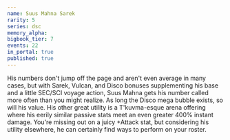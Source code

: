 ```yaml
---
name: Suus Mahna Sarek
rarity: 5
series: dsc
memory_alpha:
bigbook_tier: 7
events: 22
in_portal: true
published: true
---
```


His numbers don't jump off the page and aren't even average in many cases, but with Sarek, Vulcan, and Disco bonuses supplementing his base and a little SEC/SCI voyage action, Suus Mahna gets his number called more often than you might realize. As long the Disco mega bubble exists, so will his value. His other great utility is a T'kuvma-esque arena offering where his eerily similar passive stats meet an even greater 400% instant damage. You're missing out on a juicy +Attack stat, but considering his utility elsewhere, he can certainly find ways to perform on your roster.
